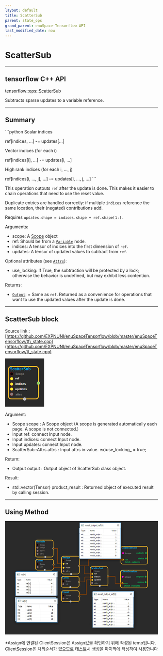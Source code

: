 ```yaml
--- 
layout: default 
title: ScatterSub 
parent: state_ops 
grand_parent: enuSpace-Tensorflow API 
last_modified_date: now 
--- 
```


# ScatterSub

---

## tensorflow C++ API

[tensorflow::ops::ScatterSub](https://www.tensorflow.org/api_docs/cc/class/tensorflow/ops/scatter-sub)

Subtracts sparse updates to a variable reference.

---

## Summary

\`\`\`python Scalar indices

ref\[indices, ...\] -= updates\[...\]

Vector indices \(for each i\)

ref\[indices\[i\], ...\] -= updates\[i, ...\]

High rank indices \(for each i, ..., j\)

ref\[indices\[i, ..., j\], ...\] -= updates\[i, ..., j, ...\] \`\`\`

This operation outputs `ref` after the update is done. This makes it easier to chain operations that need to use the reset value.

Duplicate entries are handled correctly: if multiple `indices` reference the same location, their \(negated\) contributions add.

Requires `updates.shape = indices.shape + ref.shape[1:]`.

Arguments:

* scope: A [Scope](https://www.tensorflow.org/api_docs/cc/class/tensorflow/scope.html#classtensorflow_1_1_scope) object
* ref: Should be from a [`Variable`](https://www.tensorflow.org/api_docs/cc/class/tensorflow/ops/variable.html#classtensorflow_1_1ops_1_1_variable) node.
* indices: A tensor of indices into the first dimension of `ref`.
* updates: A tensor of updated values to subtract from `ref`.

Optional attributes \(see [`Attrs`](https://www.tensorflow.org/api_docs/cc/struct/tensorflow/ops/scatter-sub/attrs.html#structtensorflow_1_1ops_1_1_scatter_sub_1_1_attrs)\):

* use\_locking: If True, the subtraction will be protected by a lock; otherwise the behavior is undefined, but may exhibit less contention.

Returns:

* [`Output`](https://www.tensorflow.org/api_docs/cc/class/tensorflow/output.html#classtensorflow_1_1_output): = Same as `ref`. Returned as a convenience for operations that want to use the updated values after the update is done.

---

## ScatterSub block

Source link : [https://github.com/EXPNUNI/enuSpaceTensorflow/blob/master/enuSpaceTensorflow/tf\_state.cpp](https://github.com/EXPNUNI/enuSpaceTensorflow/blob/master/enuSpaceTensorflow/tf_state.cpp)

![](./assets/state_op/ScatterSub1.jpg)

Argument:

* Scope scope : A Scope object \(A scope is generated automatically each page. A scope is not connected.\)
* Input ref: connect  Input node.
* Input indices: connect Input node.
* Input updates: connect Input node.
* ScatterSub::Attrs attrs : Input attrs in value. ex\)use\_locking\_ = true;

Return:

* Output output : Output object of ScatterSub class object.

Result:

* std::vector\(Tensor\) product\_result : Returned object of executed result by calling session.

---

## Using Method

![](./assets/state_op/ScatterSub2.jpg)

\*Assign에 연결된 ClientSession은 Assign값을 확인하기 위해 작성된 temp입니다. ClientSession은 처리순서가 있으므로 테스트시 생성을 마지막에 작성하여 사용합니다

